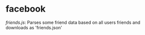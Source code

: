 # facebook

*friends.js*: Parses some friend data based on all users friends and downloads as 'friends.json'
